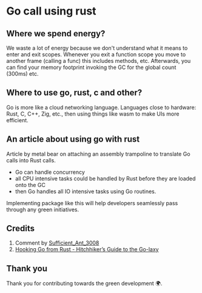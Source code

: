 # Go call using rust

## Where we spend energy?

We waste a lot of energy because we don't understand what it means to enter and exit scopes. Whenever you exit a function scope you move to another frame (calling a func) this includes methods, etc. Afterwards, you can find your memory footprint invoking the GC for the global count (300ms) etc.

## Where to use go, rust, c and other?

Go is more like a cloud networking language.
Languages close to hardware: Rust, C, C++, Zig, etc.,
then using things like wasm to make UIs more efficient.

## An article about using go with rust

Article by metal bear on attaching an assembly trampoline to translate Go calls into Rust calls.

- Go can handle concurrency
- all CPU intensive tasks could be handled by Rust before they are loaded onto the GC
- then Go handles all IO intensive tasks using Go routines.

Implementing package like this will help developers seamlessly pass through any green initiatives.

## Credits

1. Comment by [Sufficient_Ant_3008](https://www.reddit.com/r/golang/comments/1155vfx/comment/j94oys9/?utm_source=share&utm_medium=web3x&utm_name=web3xcss&utm_term=1&utm_content=share_button)
2. [Hooking Go from Rust - Hitchhiker’s Guide to the Go-laxy](https://metalbear.co/blog/hooking-go-from-rust-hitchhikers-guide-to-the-go-laxy/)

## Thank you

Thank you for contributing towards the green development 🌍.
